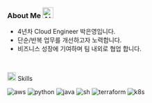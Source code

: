 ### About Me <img src="https://raw.githubusercontent.com/Tarikul-Islam-Anik/Animated-Fluent-Emojis/master/Emojis/Smilies/Alien%20Monster.png" alt="Alien" width="25" height="25" />
- 4년차 Cloud Engineer 박은영입니다.
- 단순/반복 업무를 개선하고자 노력합니다.
- 비즈니스 성장에 기여하며 팀 내외로 협업 합니다.
  
<br>

<img src="https://raw.githubusercontent.com/Tarikul-Islam-Anik/Microsoft-Teams-Animated-Emojis/master/Emojis/Travel%20and%20places/Star.png" alt="Star" width="20" /> Skills

  ![aws](https://img.shields.io/badge/Amazon_AWS-FF9900?style=for-the-badge&logo=amazonaws&logoColor=white)
  ![python](https://img.shields.io/badge/Python-14354C?style=for-the-badge&logo=python&logoColor=white)
  ![java](https://img.shields.io/badge/Java-ED8B00?style=for-the-badge&logo=openjdk&logoColor=white)
  ![sh](https://img.shields.io/badge/Shell_Script-121011?style=for-the-badge&logo=gnu-bash&logoColor=white)
  ![terraform](https://img.shields.io/badge/terraform-%235835CC.svg?style=for-the-badge&logo=terraform&logoColor=white)
  ![k8s](https://img.shields.io/badge/kubernetes-%23326ce5.svg?style=for-the-badge&logo=kubernetes&logoColor=white)

<br>


<!--
**EunyoungPark327/EunyoungPark327** is a ✨ _special_ ✨ repository because its `README.md` (this file) appears on your GitHub profile.

Here are some ideas to get you started:

- 🔭 I’m currently working on ...
- 🌱 I’m currently learning ...
- 👯 I’m looking to collaborate on ...
- 🤔 I’m looking for help with ...
- 💬 Ask me about ...
- 📫 How to reach me: ...
- 😄 Pronouns: ...
- ⚡ Fun fact: ...
-->

